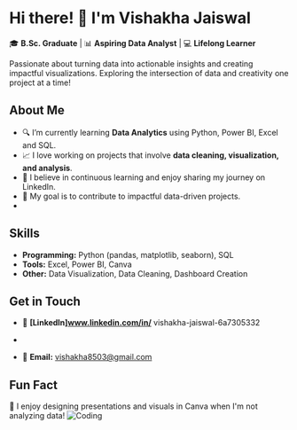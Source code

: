 # Hi there! 👋 I'm Vishakha Jaiswal
🎓 **B.Sc.  Graduate** | 📊 **Aspiring Data Analyst** | 💻 **Lifelong Learner**

Passionate about turning data into actionable insights and creating impactful visualizations. Exploring the intersection of data and creativity one project at a time!
## About Me
- 🔍 I’m currently learning **Data Analytics** using Python, Power BI, Excel and SQL.
- 📈 I love working on projects that involve **data cleaning, visualization, and analysis**.
- 🌟 I believe in continuous learning and enjoy sharing my journey on LinkedIn.
- 🎯 My goal is to contribute to impactful data-driven projects.
- 
## Skills
- **Programming:** Python (pandas, matplotlib, seaborn), SQL
- **Tools:** Excel, Power BI, Canva
- **Other:** Data Visualization, Data Cleaning, Dashboard Creation
## Get in Touch
- 💼 **[LinkedIn]www.linkedin.com/in/**
vishakha-jaiswal-6a7305332
*
- 📧 **Email:** vishakha8503@gmail.com

## Fun Fact
🎨 I enjoy designing presentations and visuals in Canva when I'm not analyzing data!
![Coding](https://media.giphy.com/media/qgQUggAC3Pfv687qPC/giphy.gif)

<!---
vishakha700/vishakha700 is a ✨ special ✨ repository because its `README.md` (this file) appears on your GitHub profile.
You can click the Preview link to take a look at your changes.
--->
